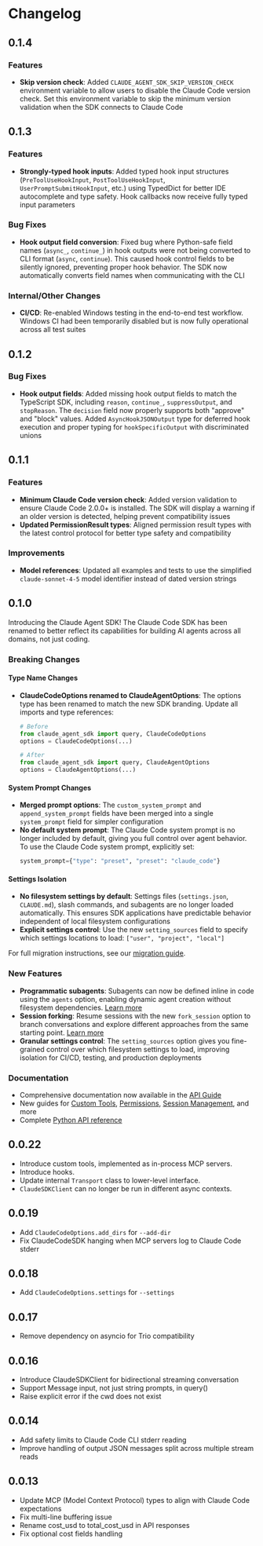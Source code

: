 # Changelog

## 0.1.4

### Features

- **Skip version check**: Added `CLAUDE_AGENT_SDK_SKIP_VERSION_CHECK` environment variable to allow users to disable the Claude Code version check. Set this environment variable to skip the minimum version validation when the SDK connects to Claude Code

## 0.1.3

### Features

- **Strongly-typed hook inputs**: Added typed hook input structures (`PreToolUseHookInput`, `PostToolUseHookInput`, `UserPromptSubmitHookInput`, etc.) using TypedDict for better IDE autocomplete and type safety. Hook callbacks now receive fully typed input parameters

### Bug Fixes

- **Hook output field conversion**: Fixed bug where Python-safe field names (`async_`, `continue_`) in hook outputs were not being converted to CLI format (`async`, `continue`). This caused hook control fields to be silently ignored, preventing proper hook behavior. The SDK now automatically converts field names when communicating with the CLI

### Internal/Other Changes

- **CI/CD**: Re-enabled Windows testing in the end-to-end test workflow. Windows CI had been temporarily disabled but is now fully operational across all test suites

## 0.1.2

### Bug Fixes

- **Hook output fields**: Added missing hook output fields to match the TypeScript SDK, including `reason`, `continue_`, `suppressOutput`, and `stopReason`. The `decision` field now properly supports both "approve" and "block" values. Added `AsyncHookJSONOutput` type for deferred hook execution and proper typing for `hookSpecificOutput` with discriminated unions

## 0.1.1

### Features

- **Minimum Claude Code version check**: Added version validation to ensure Claude Code 2.0.0+ is installed. The SDK will display a warning if an older version is detected, helping prevent compatibility issues
- **Updated PermissionResult types**: Aligned permission result types with the latest control protocol for better type safety and compatibility

### Improvements

- **Model references**: Updated all examples and tests to use the simplified `claude-sonnet-4-5` model identifier instead of dated version strings

## 0.1.0

Introducing the Claude Agent SDK! The Claude Code SDK has been renamed to better reflect its capabilities for building AI agents across all domains, not just coding.

### Breaking Changes

#### Type Name Changes

- **ClaudeCodeOptions renamed to ClaudeAgentOptions**: The options type has been renamed to match the new SDK branding. Update all imports and type references:

  ```python
  # Before
  from claude_agent_sdk import query, ClaudeCodeOptions
  options = ClaudeCodeOptions(...)

  # After
  from claude_agent_sdk import query, ClaudeAgentOptions
  options = ClaudeAgentOptions(...)
  ```

#### System Prompt Changes

- **Merged prompt options**: The `custom_system_prompt` and `append_system_prompt` fields have been merged into a single `system_prompt` field for simpler configuration
- **No default system prompt**: The Claude Code system prompt is no longer included by default, giving you full control over agent behavior. To use the Claude Code system prompt, explicitly set:
  ```python
  system_prompt={"type": "preset", "preset": "claude_code"}
  ```

#### Settings Isolation

- **No filesystem settings by default**: Settings files (`settings.json`, `CLAUDE.md`), slash commands, and subagents are no longer loaded automatically. This ensures SDK applications have predictable behavior independent of local filesystem configurations
- **Explicit settings control**: Use the new `setting_sources` field to specify which settings locations to load: `["user", "project", "local"]`

For full migration instructions, see our [migration guide](https://docs.claude.com/en/docs/claude-code/sdk/migration-guide).

### New Features

- **Programmatic subagents**: Subagents can now be defined inline in code using the `agents` option, enabling dynamic agent creation without filesystem dependencies. [Learn more](https://docs.claude.com/en/api/agent-sdk/subagents)
- **Session forking**: Resume sessions with the new `fork_session` option to branch conversations and explore different approaches from the same starting point. [Learn more](https://docs.claude.com/en/api/agent-sdk/sessions)
- **Granular settings control**: The `setting_sources` option gives you fine-grained control over which filesystem settings to load, improving isolation for CI/CD, testing, and production deployments

### Documentation

- Comprehensive documentation now available in the [API Guide](https://docs.claude.com/en/api/agent-sdk/overview)
- New guides for [Custom Tools](https://docs.claude.com/en/api/agent-sdk/custom-tools), [Permissions](https://docs.claude.com/en/api/agent-sdk/permissions), [Session Management](https://docs.claude.com/en/api/agent-sdk/sessions), and more
- Complete [Python API reference](https://docs.claude.com/en/api/agent-sdk/python)

## 0.0.22

- Introduce custom tools, implemented as in-process MCP servers.
- Introduce hooks.
- Update internal `Transport` class to lower-level interface.
- `ClaudeSDKClient` can no longer be run in different async contexts.

## 0.0.19

- Add `ClaudeCodeOptions.add_dirs` for `--add-dir`
- Fix ClaudeCodeSDK hanging when MCP servers log to Claude Code stderr

## 0.0.18

- Add `ClaudeCodeOptions.settings` for `--settings`

## 0.0.17

- Remove dependency on asyncio for Trio compatibility

## 0.0.16

- Introduce ClaudeSDKClient for bidirectional streaming conversation
- Support Message input, not just string prompts, in query()
- Raise explicit error if the cwd does not exist

## 0.0.14

- Add safety limits to Claude Code CLI stderr reading
- Improve handling of output JSON messages split across multiple stream reads

## 0.0.13

- Update MCP (Model Context Protocol) types to align with Claude Code expectations
- Fix multi-line buffering issue
- Rename cost_usd to total_cost_usd in API responses
- Fix optional cost fields handling
